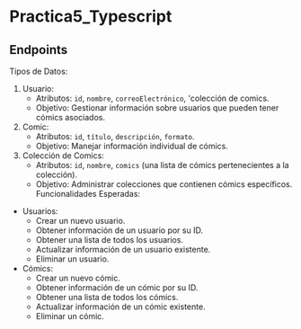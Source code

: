 # Practica5_Typescript

## Endpoints

Tipos de Datos:
1. Usuario:
   - Atributos: `id`, `nombre`, `correoElectrónico`, 'colección de comics.
   - Objetivo: Gestionar información sobre usuarios que pueden tener cómics asociados.
2. Comic:
   - Atributos: `id`, `título`, `descripción`, `formato`.
   - Objetivo: Manejar información individual de cómics.
3. Colección de Comics:
   - Atributos: `id`, `nombre`, `comics` (una lista de cómics pertenecientes a la colección).
   - Objetivo: Administrar colecciones que contienen cómics específicos.
Funcionalidades Esperadas:
- Usuarios:
  - Crear un nuevo usuario.
  - Obtener información de un usuario por su ID.
  - Obtener una lista de todos los usuarios.
  - Actualizar información de un usuario existente.
  - Eliminar un usuario.
- Cómics:
  - Crear un nuevo cómic.
  - Obtener información de un cómic por su ID.
  - Obtener una lista de todos los cómics.
  - Actualizar información de un cómic existente.
  - Eliminar un cómic.
 



